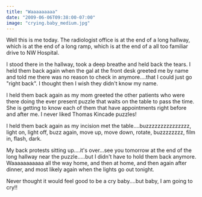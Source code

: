 ```yaml
---
title: "Waaaaaaaaa"
date: "2009-06-06T09:38:00-07:00"
image: "crying.baby_medium.jpg"
---
```


Well this is me today. The radiologist office is at the end of a long hallway, which is at the end of a long ramp, which is at the end of a all too familiar drive to NW Hospital.

I stood there in the hallway, took a deep breathe and held back the tears. I held them back again when the gal at the front desk greeted me by name and told me there was no reason to check in anymore....that I could just go "right back". I thought then I wish they didn't know my name.

I held them back again as my mom greeted the other patients who were there doing the ever present puzzle that waits on the table to pass the time. She is getting to know each of them that have appointments right before and after me. I never liked Thomas Kincade puzzles!

I held them back again as my incision met the table....buzzzzzzzzzzzzzzz, light on, light off, buzz again, move up, move down, rotate, buzzzzzzzz, film in, flash, dark.

My back protests sitting up....it's over...see you tomorrow at the end of the long hallway near the puzzle.....but I didn't have to hold them back anymore. Waaaaaaaaaaa all the way home, and then at home, and then again after dinner, and most likely again when the lights go out tonight. 

Never thought it would feel good to be a cry baby....but baby, I am going to cry!!